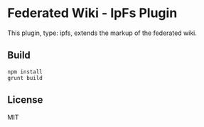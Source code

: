 # Federated Wiki - IpFs Plugin

This plugin, type: ipfs, extends the markup of the federated wiki.

## Build

    npm install
    grunt build

## License

MIT

